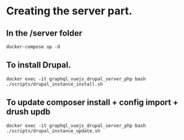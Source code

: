 # Creating the server part.

## In the /server folder

```
docker-compose up -d
```

## To install Drupal.

```
docker exec -it graphql_vuejs_drupal_server_php bash ./scripts/drupal_instance_install.sh
```


## To update composer install + config import + drush updb
```
docker exec -it graphql_vuejs_drupal_server_php bash ./scripts/drupal_instance_update.sh
```
